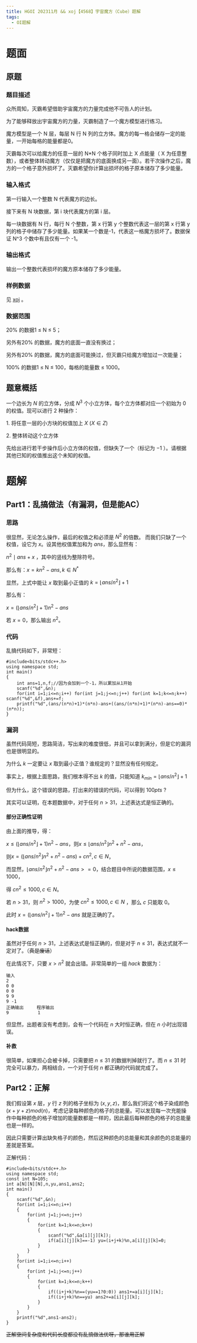 ```yaml
---
title: HGOI 202311月 && xoj【4568】宇宙魔方（Cube）题解
tags:
  - OI题解
---
```

# 题面
## 原题
### 题目描述
众所周知，灭霸希望借助宇宙魔方的力量完成他不可告人的计划。

为了能够释放出宇宙魔方的力量，灭霸制造了一个魔方模型进行练习。

魔方模型是一个 N 层，每层 N 行 N 列的立方体。魔方的每一格会储存一定的能量，一开始每格的能量都是0。

灭霸每次可以给魔方的任意一层的 N*N 个格子同时加上 X 点能量（ X 为任意整数），或者整体转动魔方（仅仅是把魔方的底面换成另一面）。若干次操作之后，魔方的一个格子意外损坏了。灭霸希望你计算出损坏的格子原本储存了多少能量。
### 输入格式
第一行输入一个整数 N 代表魔方的边长。

接下来有 N 块数据，第 i 块代表魔方的第 i 层。

每一块数据有 N 行，每行 N 个整数，第 x 行第 y 个整数代表这一层的第 x 行第 y 列的格子中储存了多少能量。如果某一个数是-1，代表这一格魔方损坏了。数据保证 N^3 个数中有且仅有一个 -1。
### 输出格式
输出一个整数代表损坏的魔方原本储存了多少能量。
### 样例数据
见 [xoj](https://xoj.red/problem/4568) 。
### 数据范围
20% 的数据1 ≤ N ≤ 5；

另外有20% 的数据，魔方的底面一直没有换过；

另外有20% 的数据，魔方的底面可能换过，但灭霸只给魔方增加过一次能量；

100% 的数据1 ≤ N ≤ 100，每格的能量数 ≤ 1000。
## 题意概括
一个边长为 $N$ 的立方体，分成 $N^3$ 个小立方体，每个立方体都对应一个初始为 $0$ 的权值。现可以进行 $2$ 种操作：

$1.$ 将任意一层的小方块的权值加上 $X$ $(X\in Z)$

$2.$ 整体转动这个立方体

先给出进行若干步操作后小立方体的权值，但缺失了一个（标记为 $-1$ ）。请根据其他已知的权值推出这个未知的权值。
# 题解
## Part1：乱搞做法（有漏洞，但是能AC）
### 思路
很显然，无论怎么操作，最后的权值之和必须是 $N^2$ 的倍数。
而我们只缺了一个权值，设它为 $x$。设其他权值累加和为 $ans$，那么显然有：

$n^2\mid ans+x$ ，其中的竖线为整除符号。

那么有：$x=kn^2-ans,k\in N^*$

显然，上式中能让 $x$ 取到最小正值的 $k=\lfloor ans/n^2 \rfloor+1$

那么有：

$x=(\lfloor ans/n^2 \rfloor+1)n^2-ans$

若 $x=0$，那么输出 $n^2$。
### 代码
乱搞代码如下，非常短：
``````
#include<bits/stdc++.h>
using namespace std;
int main()
{
	int ans=1,n,f;//因为会加到一个-1，所以累加从1开始
	scanf("%d",&n);
	for(int i=1;i<=n;i++) for(int j=1;j<=n;j++) for(int k=1;k<=n;k++) scanf("%d",&f),ans+=f;
	printf("%d",(ans/(n*n)+1)*(n*n)-ans+((ans/(n*n)+1)*(n*n)-ans==0)*(n*n));
}
``````
### 漏洞
虽然代码简短，思路简洁，写出来的难度很低，并且可以拿到满分，但是它的漏洞也是很明显的。

为什么 $k$ 一定要让 $x$ 取到最小正值？谁规定的？显然没有任何规定。

事实上，根据上面思路，我们根本得不出 $k$ 的值，只能知道 $k_{min}=\lfloor ans/n^2 \rfloor+1$

但为什么，这个错误的思路，打出来的错误的代码，可以得到 $100pts$ ?

其实可以证明，在本题数据中，对于任何 $n>31$，上述表达式是恒正确的。
#### 部分正确性证明
由上面的推导，得：

$x≤(\lfloor ans/n^2 \rfloor+1)n^2-ans$，则$x≤\lfloor ans/n^2 \rfloor n^2+n^2-ans$，

则$x=(\lfloor ans/n^2 \rfloor n^2+n^2-ans)+cn^2,c\in N$，

而显然，$\lfloor ans/n^2 \rfloor n^2+n^2-ans>=0$，结合题目中所说的数据范围，$x≤1000$，

得 $cn^2≤1000,c\in N$。

若 $n>31$，则 $n^2>1000$，为使 $cn^2≤1000,c\in N$ ，那么 $c$ 只能取 $0$。

此时 $x=(\lfloor ans/n^2 \rfloor+1)n^2-ans$ 就是正确的了。
#### hack数据
虽然对于任何 $n>31$，上述表达式是恒正确的，但是对于 $n≤31$，表达式就不一定对了。（~~真是废话~~）

在此情况下，只要 $x>n^2$ 就会出错。非常简单的一组 $hack$ 数据为：
``````
输入
2
0 0
0 0
9 9
9 -1
正确输出     程序输出
9           1
``````
但显然，出题者没有考虑到，会有一个代码在 $n$ 大时恒正确，但在 $n$ 小时出现错误。
#### 补救
很简单，如果担心会被卡掉，只需要把 $n≤31$ 的数据判掉就行了。而 $n≤31$ 时完全可以暴力，两相结合，一个对于任何 $n$ 都正确的代码就完成了。
## Part2：正解
我们假设第 $x$ 层，$y$ 行 $z$ 列的格子坐标为 $(x, y, z)$，那么我们将这个格子染成颜色 $(x + y + z) mod(n)$，考虑记录每种颜色的格子的总能量。可以发现每一次充能操作中每种颜色的格子增加的能量数都是一样的，因此最后每种颜色的格子的总能量也是一样的。

因此只需要计算出缺失格子的颜色，然后这种颜色的总能量和其余颜色的总能量的差就是答案。

正解代码：
``````
#include<bits/stdc++.h>
using namespace std;
const int N=105;
int a[N][N][N],n,yu,ans1,ans2;
int main()
{
	scanf("%d",&n);
	for(int i=1;i<=n;i++)
	{
		for(int j=1;j<=n;j++)
		{
			for(int k=1;k<=n;k++)
			{
				scanf("%d",&a[i][j][k]);
				if(a[i][j][k]==-1) yu=(i+j+k)%n,a[i][j][k]=0;
			}
		}
	}
	for(int i=1;i<=n;i++)
	{
		for(int j=1;j<=n;j++)
		{
			for(int k=1;k<=n;k++)
			{
				if((i+j+k)%n==(yu==1?0:0)) ans1+=a[i][j][k];
				if((i+j+k)%n==yu) ans2+=a[i][j][k];
			}
		}
	}
	printf("%d",ans1-ans2);
}
``````
~~正解空间复杂度和代码长度都没有乱搞做法优呀，那谁用正解~~
